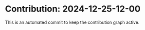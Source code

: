 # Contribution: 2024-12-25-12-00
This is an automated commit to keep the contribution graph active.
